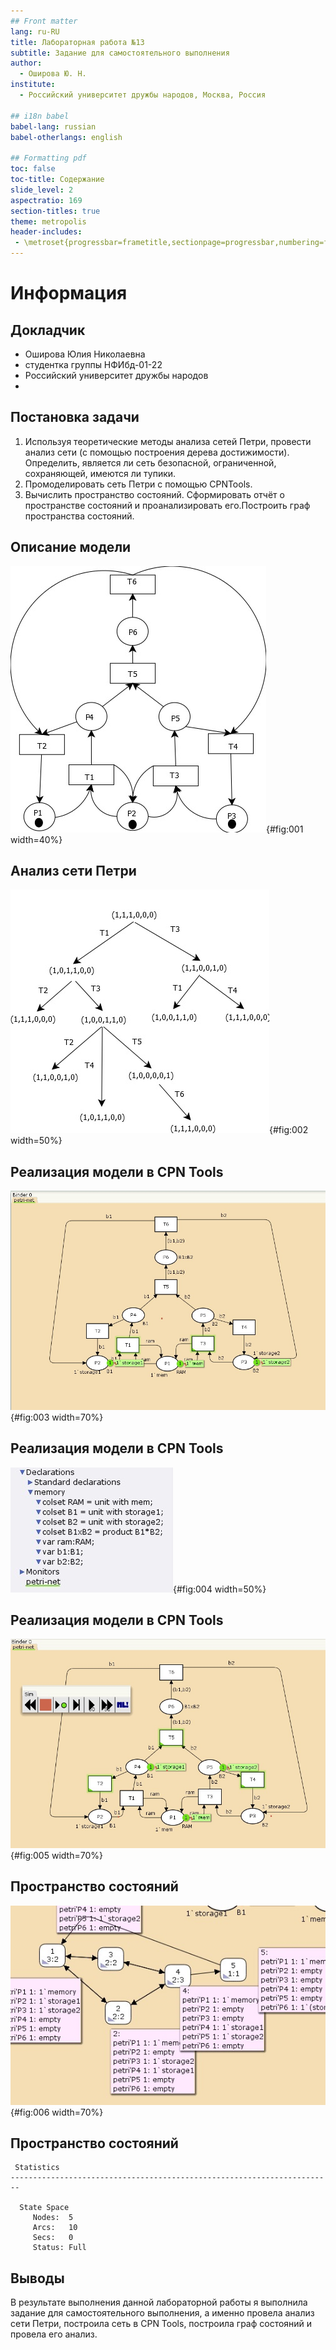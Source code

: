 ```yaml
---
## Front matter
lang: ru-RU
title: Лабораторная работа №13
subtitle: Задание для самостоятельного выполнения
author:
  - Оширова Ю. Н.
institute:
  - Российский университет дружбы народов, Москва, Россия

## i18n babel
babel-lang: russian
babel-otherlangs: english

## Formatting pdf
toc: false
toc-title: Содержание
slide_level: 2
aspectratio: 169
section-titles: true
theme: metropolis
header-includes:
 - \metroset{progressbar=frametitle,sectionpage=progressbar,numbering=fraction}
---
```


# Информация

## Докладчик

  * Оширова Юлия Николаевна
  * студентка группы НФИбд-01-22
  * Российский университет дружбы народов
  * 
## Постановка задачи

1. Используя теоретические методы анализа сетей Петри, провести анализ сети (с помощью построения дерева достижимости). Определить, является ли сеть безопасной, ограниченной, сохраняющей, имеются ли
тупики.
2. Промоделировать сеть Петри с помощью CPNTools.
3. Вычислить пространство состояний. Сформировать отчёт о пространстве состояний и проанализировать его.Построить граф пространства состояний.

## Описание модели

![Сеть для выполнения домашнего задания](image/1.jpeg){#fig:001 width=40%}

## Анализ сети Петри

![Дерево достижимости](image/2.jpeg){#fig:002 width=50%}

## Реализация модели в CPN Tools

![Модель задачи в CPN Tools](image/3.jpeg){#fig:003 width=70%}

## Реализация модели в CPN Tools

![Задание деклараций](image/4.jpeg){#fig:004 width=50%}

## Реализация модели в CPN Tools

![Запуск модели](image/5.jpeg){#fig:005 width=70%}

## Пространство состояний

![Граф пространства состояний](image/6.jpeg){#fig:006 width=70%}

## Пространство состояний

```
 Statistics
------------------------------------------------------------------------

  State Space
     Nodes:  5
     Arcs:   10
     Secs:   0
     Status: Full
```

## Выводы

В результате выполнения данной лабораторной работы я выполнила задание для самостоятельного выполнения, а именно провела анализ сети Петри, построила сеть в CPN Tools, построила граф состояний и провела его анализ.
